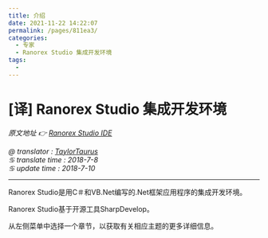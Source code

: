 ```yaml
---
title: 介绍
date: 2021-11-22 14:22:07
permalink: /pages/811ea3/
categories:
  - 专家
  - Ranorex Studio 集成开发环境
tags:
  - 
---
```

# [译] Ranorex Studio 集成开发环境

*原文地址 👉 [Ranorex Studio IDE][0]*

*@ translator : [TaylorTaurus](https://github.com/taylortaurus)*    
*♋ translate time : 2018-7-8*    
*♋ update time : 2018-7-10*  

---  

Ranorex Studio是用C＃和VB.Net编写的.Net框架应用程序的集成开发环境。

Ranorex Studio基于开源工具SharpDevelop。

从左侧菜单中选择一个章节，以获取有关相应主题的更多详细信息。

[0]: https://www.ranorex.com/help/latest/ranorex-studio-expert/ranorex-studio-ide/introduction/

